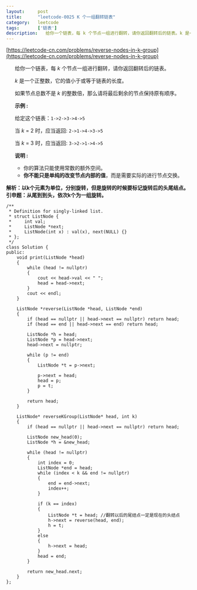 ```yaml
---
layout:     post
title:      "leetcode-0025 K 个一组翻转链表"
category:   leetcode
tags:       ['链表']
description:   给你一个链表，每 k 个节点一组进行翻转，请你返回翻转后的链表。k 是一个正整数，它的值小于或等于链表的长度。如果节点总数不是 k 的整数倍，那么请将最后剩余的节点保持原有顺序。
---
```


[https://leetcode-cn.com/problems/reverse-nodes-in-k-group](https://leetcode-cn.com/problems/reverse-nodes-in-k-group)


<ul>
<div class="notranslate"><p>给你一个链表，每&nbsp;<em>k&nbsp;</em>个节点一组进行翻转，请你返回翻转后的链表。</p>

<p><em>k&nbsp;</em>是一个正整数，它的值小于或等于链表的长度。</p>

<p>如果节点总数不是&nbsp;<em>k&nbsp;</em>的整数倍，那么请将最后剩余的节点保持原有顺序。</p>

<p><strong>示例 :</strong></p>

<p>给定这个链表：<code>1-&gt;2-&gt;3-&gt;4-&gt;5</code></p>

<p>当&nbsp;<em>k&nbsp;</em>= 2 时，应当返回: <code>2-&gt;1-&gt;4-&gt;3-&gt;5</code></p>

<p>当&nbsp;<em>k&nbsp;</em>= 3 时，应当返回: <code>3-&gt;2-&gt;1-&gt;4-&gt;5</code></p>

<p><strong>说明 :</strong></p>

<ul>
	<li>你的算法只能使用常数的额外空间。</li>
	<li><strong>你不能只是单纯的改变节点内部的值</strong>，而是需要实际的进行节点交换。</li>
</ul>
</div>
</ul>

<strong>
解析：以k个元素为单位，分别旋转，但是旋转的时候要标记旋转后的头尾结点。引申题：从尾到到头，依次k个为一组旋转。
</strong>

	/**
	 * Definition for singly-linked list.
	 * struct ListNode {
	 *     int val;
	 *     ListNode *next;
	 *     ListNode(int x) : val(x), next(NULL) {}
	 * };
	 */
	class Solution {
	public:
	    void print(ListNode *head)
	    {
	        while (head != nullptr)
	        {
	            cout << head->val << " ";
	            head = head->next;
	        }
	        cout << endl;
	    }
	    
	    ListNode *reverse(ListNode *head, ListNode *end)
	    {
	        if (head == nullptr || head->next == nullptr) return head;
	        if (head == end || head->next == end) return head;
	        
	        ListNode *h = head;
	        ListNode *p = head->next;
	        head->next = nullptr;
	        
	        while (p != end)
	        {
	            ListNode *t = p->next;
	            
	            p->next = head;
	            head = p;
	            p = t;
	        }         
	        
	        return head;
	    }
	    
	    ListNode* reverseKGroup(ListNode* head, int k) 
	    {
	        if (head == nullptr || head->next == nullptr) return head;
	        
	        ListNode new_head(0);
	        ListNode *h = &new_head;
	        
	        while (head != nullptr)
	        {
	            int index = 0;
	            ListNode *end = head;
	            while (index < k && end != nullptr)
	            {
	                end = end->next;
	                index++;
	            }
	            
	            if (k == index)
	            {
	                ListNode *t = head; //翻转以后的尾结点一定是现在的头结点
	                h->next = reverse(head, end);
	                h = t;
	            }
	            else
	            {
	                h->next = head;
	            }
	            head = end;
	        }
	        
	        return new_head.next;
	    }
	};
